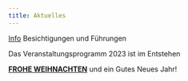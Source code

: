 ```yaml
---
title: Aktuelles
---
```

[Info](/fuehrungen/) Besichtigungen und Führungen

Das Veranstaltungsprogramm 2023 ist im Entstehen
   
 


[**FROHE WEIHNACHTEN**](/bildgedanken/weihnachten-2022/)
und ein Gutes Neues Jahr!